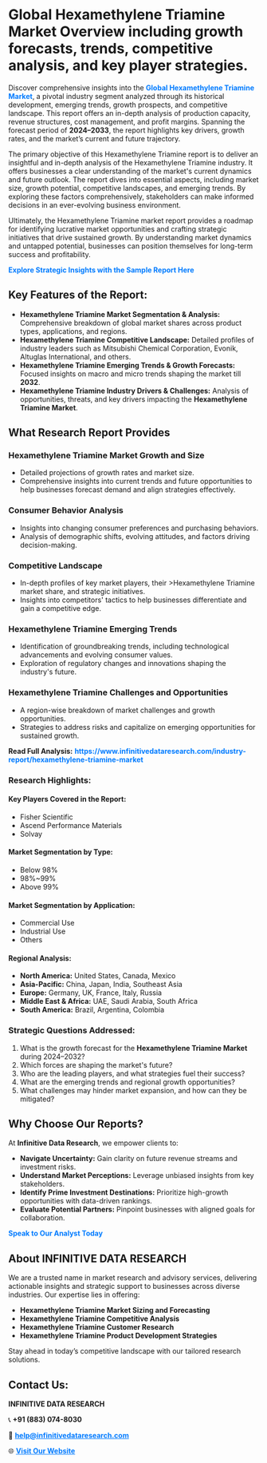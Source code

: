 <h1>Global Hexamethylene Triamine Market Overview including growth forecasts, trends, competitive analysis, and key player strategies.</h1>
<p>
Discover comprehensive insights into the 
<a href="https://www.infinitivedataresearch.com/industry-report/hexamethylene-triamine-market" rel="dofollow" style="color: #007BFF; text-decoration: none;"><strong>Global Hexamethylene Triamine Market</strong></a>, a pivotal industry segment analyzed through its historical development, emerging trends, growth prospects, and competitive landscape. This report offers an in-depth analysis of production capacity, revenue structures, cost management, and profit margins. Spanning the forecast period of <strong>2024–2033</strong>, the report highlights key drivers, growth rates, and the market’s current and future trajectory.
</p>
<p>
The primary objective of this Hexamethylene Triamine report is to deliver an insightful and in-depth analysis of the Hexamethylene Triamine industry. It offers businesses a clear understanding of the market's current dynamics and future outlook. The report dives into essential aspects, including market size, growth potential, competitive landscapes, and emerging trends. By exploring these factors comprehensively, stakeholders can make informed decisions in an ever-evolving business environment.
</p>
<p>
Ultimately, the Hexamethylene Triamine market report provides a roadmap for identifying lucrative market opportunities and crafting strategic initiatives that drive sustained growth. By understanding market dynamics and untapped potential, businesses can position themselves for long-term success and profitability.
</p>
<p>
<a href="https://www.infinitivedataresearch.com/request-sample/reportId=105852" style="color: #007BFF; text-decoration: none;"><strong>Explore Strategic Insights with the Sample Report Here</strong></a>
</p>

<h2>Key Features of the Report:</h2>
<ul>
<li><strong>Hexamethylene Triamine Market Segmentation & Analysis:</strong> Comprehensive breakdown of global market shares across product types, applications, and regions.</li>
<li><strong>Hexamethylene Triamine Competitive Landscape:</strong> Detailed profiles of industry leaders such as Mitsubishi Chemical Corporation, Evonik, Altuglas International, and others.</li>
<li><strong>Hexamethylene Triamine Emerging Trends & Growth Forecasts:</strong> Focused insights on macro and micro trends shaping the market till <strong>2032</strong>.</li>
<li><strong>Hexamethylene Triamine Industry Drivers & Challenges:</strong> Analysis of opportunities, threats, and key drivers impacting the <strong>Hexamethylene Triamine Market</strong>.</li>
</ul>

<h2>What Research Report Provides</h2>
<h3>Hexamethylene Triamine Market Growth and Size</h3>
<ul>
<li>Detailed projections of growth rates and market size.</li>
<li>Comprehensive insights into current trends and future opportunities to help businesses forecast demand and align strategies effectively.</li>
</ul>

<h3>Consumer Behavior Analysis</h3>
<ul>
<li>Insights into changing consumer preferences and purchasing behaviors.</li>
<li>Analysis of demographic shifts, evolving attitudes, and factors driving decision-making.</li>
</ul>

<h3>Competitive Landscape</h3>
<ul>
<li>In-depth profiles of key market players, their >Hexamethylene Triamine market share, and strategic initiatives.</li>
<li>Insights into competitors' tactics to help businesses differentiate and gain a competitive edge.</li>
</ul>

<h3>Hexamethylene Triamine Emerging Trends</h3>
<ul>
<li>Identification of groundbreaking trends, including technological advancements and evolving consumer values.</li>
<li>Exploration of regulatory changes and innovations shaping the industry's future.</li>
</ul>

<h3>Hexamethylene Triamine Challenges and Opportunities</h3>
<ul>
<li>A region-wise breakdown of market challenges and growth opportunities.</li>
<li>Strategies to address risks and capitalize on emerging opportunities for sustained growth.</li>
</ul>
<p><strong>Read Full Analysis:</strong> <a href="https://www.infinitivedataresearch.com/industry-report/hexamethylene-triamine-market" rel="dofollow" style="color: #007BFF; text-decoration: none;"><strong>https://www.infinitivedataresearch.com/industry-report/hexamethylene-triamine-market</strong></a></p>
<h3>Research Highlights:</h3>
<h4>Key Players Covered in the Report:</h4>
<ul><li>Fisher Scientific</li><li>Ascend Performance Materials</li><li>Solvay</li></ul>
<h4>Market Segmentation by Type:</h4>
<ul><li>Below 98%</li><li>98%~99%</li><li>Above 99%</li></ul>
<h4>Market Segmentation by Application:</h4>
<ul><li>Commercial Use</li><li>Industrial Use</li><li>Others</li></ul>

<h4>Regional Analysis:</h4>
<ul>
<li><strong>North America:</strong> United States, Canada, Mexico</li>
<li><strong>Asia-Pacific:</strong> China, Japan, India, Southeast Asia</li>
<li><strong>Europe:</strong> Germany, UK, France, Italy, Russia</li>
<li><strong>Middle East & Africa:</strong> UAE, Saudi Arabia, South Africa</li>
<li><strong>South America:</strong> Brazil, Argentina, Colombia</li>
</ul>

<h3>Strategic Questions Addressed:</h3>
<ol>
<li>What is the growth forecast for the <strong>Hexamethylene Triamine Market</strong> during 2024–2032?</li>
<li>Which forces are shaping the market's future?</li>
<li>Who are the leading players, and what strategies fuel their success?</li>
<li>What are the emerging trends and regional growth opportunities?</li>
<li>What challenges may hinder market expansion, and how can they be mitigated?</li>
</ol>

<h2>Why Choose Our Reports?</h2>
<p>At <strong>Infinitive Data Research</strong>, we empower clients to:</p>
<ul>
<li><strong>Navigate Uncertainty:</strong> Gain clarity on future revenue streams and investment risks.</li>
<li><strong>Understand Market Perceptions:</strong> Leverage unbiased insights from key stakeholders.</li>
<li><strong>Identify Prime Investment Destinations:</strong> Prioritize high-growth opportunities with data-driven rankings.</li>
<li><strong>Evaluate Potential Partners:</strong> Pinpoint businesses with aligned goals for collaboration.</li>
</ul>
<p><a href="https://www.infinitivedataresearch.com/industry-report/hexamethylene-triamine-market" rel="dofollow" style="color: #007BFF; text-decoration: none;"><strong>Speak to Our Analyst Today</strong></a></p>

<h2>About INFINITIVE DATA RESEARCH</h2>
<p>We are a trusted name in market research and advisory services, delivering actionable insights and strategic support to businesses across diverse industries. Our expertise lies in offering:</p>
<ul>
<li><strong>Hexamethylene Triamine Market Sizing and Forecasting</strong></li>
<li><strong>Hexamethylene Triamine Competitive Analysis</strong></li>
<li><strong>Hexamethylene Triamine Customer Research</strong></li>
<li><strong>Hexamethylene Triamine Product Development Strategies</strong></li>
</ul>
<p>Stay ahead in today’s competitive landscape with our tailored research solutions.</p>

<h2>Contact Us:</h2>
<p><strong>INFINITIVE DATA RESEARCH</strong></p>
<p>📞 <strong>+91 (883) 074-8030</strong></p>
<p>📧 <strong><a href="mailto:help@infinitivedataresearch.com" style="color: #007BFF;">help@infinitivedataresearch.com</a></strong></p>
<p>🌐 <strong><a href="https://www.infinitivedataresearch.com" rel="dofollow" style="color: #007BFF;">Visit Our Website</a></strong></p>
